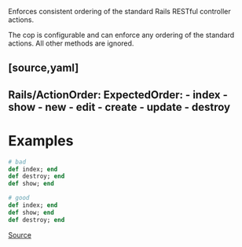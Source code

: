 
Enforces consistent ordering of the standard Rails RESTful controller actions.

The cop is configurable and can enforce any ordering of the standard actions.
All other methods are ignored.

[source,yaml]
----
 Rails/ActionOrder:
   ExpectedOrder:
     - index
     - show
     - new
     - edit
     - create
     - update
     - destroy
----

# Examples

```ruby
# bad
def index; end
def destroy; end
def show; end

# good
def index; end
def show; end
def destroy; end
```

[Source](http://www.rubydoc.info/gems/rubocop/RuboCop/Cop/Rails/ActionOrder)